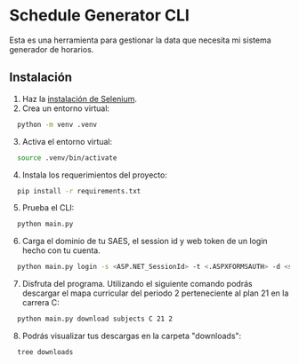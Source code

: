 # Schedule Generator CLI

Esta es una herramienta para gestionar la data que necesita mi sistema generador de horarios.

## Instalación

1. Haz la [instalación de Selenium](https://selenium-python.readthedocs.io/installation.html).
2. Crea un entorno virtual:

```bash
  python -m venv .venv
```
3. Activa el entorno virtual:
```bash
  source .venv/bin/activate
```
4. Instala los requerimientos del proyecto:
```bash
  pip install -r requirements.txt
```
5. Prueba el CLI:
```bash
  python main.py
```
6. Carga el dominio de tu SAES, el session id y web token de un login hecho con tu cuenta.
```bash
  python main.py login -s <ASP.NET_SessionId> -t <.ASPXFORMSAUTH> -d <saes domain>
```
7. Disfruta del programa. Utilizando el siguiente comando podrás descargar el mapa curricular del periodo 2 perteneciente al plan 21 en la carrera C:
```bash
  python main.py download subjects C 21 2
```
8. Podrás visualizar tus descargas en la carpeta "downloads":
```bash
  tree downloads
```

    
